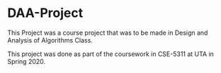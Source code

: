 # DAA-Project

This Project was a course project that was to be made in Design and Analysis of Algorithms Class.

This project was done as part of the coursework in CSE-5311 at UTA in Spring 2020.
